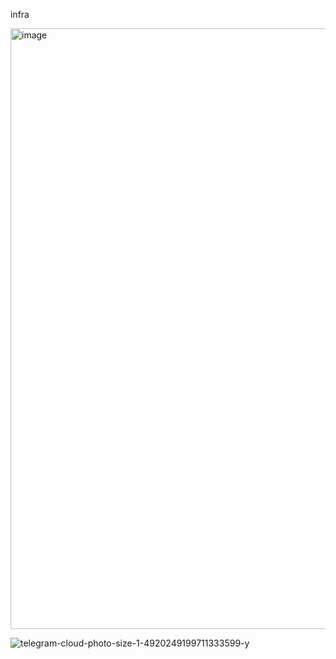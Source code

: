 infra

<img width="961" alt="image" src="https://github.com/user-attachments/assets/1dafe01e-db0d-40d5-ac67-a02c109ed5db">

![telegram-cloud-photo-size-1-4920249199711333599-y](https://github.com/user-attachments/assets/dd210354-6b56-44b9-a7f3-352804c01f87)

